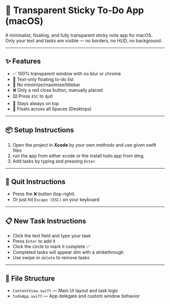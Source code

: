 # 📝 Transparent Sticky To-Do App (macOS)

A minimalist, floating, and fully transparent sticky note app for macOS.  
Only your text and tasks are visible — no borders, no HUD, no background.

---

## ✨ Features

- ✅ 100% transparent window with no blur or chrome
- 🧊 Text-only floating to-do list
- 🚫 No minimize/maximize/titlebar
- ❌ Only a red close button, manually placed
- ⌨️ Press `ESC` to quit
- 📌 Stays always on top
- 🧭 Floats across all Spaces (Desktops)

---

## 📦 Setup Instructions

1. Open the project in **Xcode** by your own methods and use given swift files
2. run the app from either xcode or the install todo.app from dmg.
3.  Add tasks by typing and pressing `Enter`.

---

## 🛑 Quit Instructions

- Press the ❌ button (top-right)
- Or just hit `Escape (ESC)` on your keyboard

---

## 📋 New Task Instructions

- Click the text field and type your task
- Press `Enter` to add it
- Click the circle to mark it complete ✅
- Completed tasks will appear dim with a strikethrough
- Use swipe or `delete` to remove tasks

---

## 📁 File Structure

- `ContentView.swift` — Main UI layout and task logic
- `todoApp.swift` — App delegate and custom window behavior

